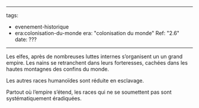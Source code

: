 
---
tags:
  - evenement-historique
  - era:colonisation-du-monde
era: "colonisation du monde"
Ref: "2.6"
date: ???

---



Les elfes, après de nombreuses luttes internes s’organisent un un grand empire. Les nains se retranchent dans leurs forteresses, cachées dans les hautes montagnes des confins du monde.

Les autres races humanoïdes sont réduite en esclavage.

Partout où l’empire s’étend, les races qui ne se soumettent pas sont systématiquement éradiquées.